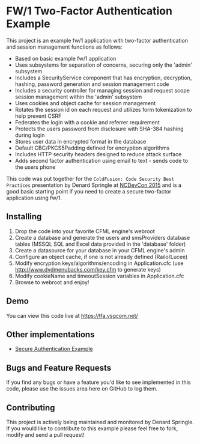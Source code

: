 # FW/1 Two-Factor Authentication Example

This project is an example fw/1 application with two-factor authentication and session management functions as follows:

* Based on basic example fw/1 application
* Uses subsystems for separation of concerns, securing only the 'admin' subsystem
* Includes a SecurityService component that has encryption, decryption, hashing, password generation and session management code
* Includes a security controller for managing session and request scope session management within the 'admin' subsystem
* Uses cookies and object cache for session management
* Rotates the session id on each request and utilizes form tokenization to help prevent CSRF
* Federates the login with a cookie and referrer requirement
* Protects the users password from disclosure with SHA-384 hashing during login
* Stores user data in encrypted format in the database
* Default CBC/PKCS5Padding defined for encryption algorithms
* Includes HTTP security headers designed to reduce attack surface
* Adds second factor authentication using email to text - sends code to the users phone

This code was put together for the `ColdFusion: Code Security Best Practices` presentation by Denard Springle at [NCDevCon 2015](http://www.ncdevcon.com) and is a good basic starting point if you need to create a secure two-factor application using fw/1.

## Installing

1. Drop the code into your favorite CFML engine's webroot
2. Create a database and generate the users and smsProviders database tables (MSSQL SQL and Excel data provided in the 'database' folder)
3. Create a datasource for your database in your CFML engine's admin
4. Configure an object cache, if one is not already defined (Railo/Lucee)
5. Modify encryption keys/algorithms/encoding in Application.cfc (use http://www.dvdmenubacks.com/key.cfm to generate keys)
6. Modify cookieName and timeoutSession variables in Application.cfc
7. Browse to webroot and enjoy!

## Demo

You can view this code live at https://tfa.vsgcom.net/

## Other implementations

* [Secure Authentication Example](https://github.com/ddspringle/framework-one-secure-auth)

## Bugs and Feature Requests

If you find any bugs or have a feature you'd like to see implemented in this code, please use the issues area here on GitHub to log them.

## Contributing

This project is actively being maintained and monitored by Denard Springle. If you would like to contribute to this example please feel free to fork, modify and send a pull request!
